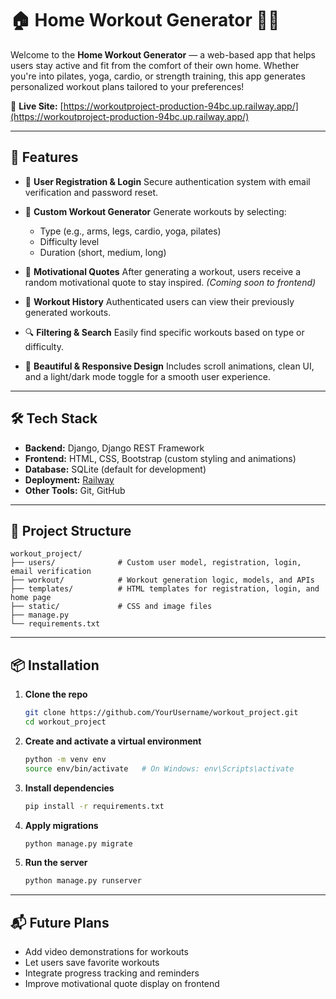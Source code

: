 

# 🏠 Home Workout Generator 🏋️‍♀️

Welcome to the **Home Workout Generator** — a web-based app that helps users stay active and fit from the comfort of their own home. Whether you're into pilates, yoga, cardio, or strength training, this app generates personalized workout plans tailored to your preferences!

🔗 **Live Site:** [https://workoutproject-production-94bc.up.railway.app/](https://workoutproject-production-94bc.up.railway.app/)

---

## 🚀 Features

* 🔐 **User Registration & Login**
  Secure authentication system with email verification and password reset.

* 🧠 **Custom Workout Generator**
  Generate workouts by selecting:

  * Type (e.g., arms, legs, cardio, yoga, pilates)
  * Difficulty level
  * Duration (short, medium, long)

* 💬 **Motivational Quotes**
  After generating a workout, users receive a random motivational quote to stay inspired. *(Coming soon to frontend)*

* 📜 **Workout History**
  Authenticated users can view their previously generated workouts.

* 🔍 **Filtering & Search**
  Easily find specific workouts based on type or difficulty.

* 🎨 **Beautiful & Responsive Design**
  Includes scroll animations, clean UI, and a light/dark mode toggle for a smooth user experience.

---

## 🛠️ Tech Stack

* **Backend:** Django, Django REST Framework
* **Frontend:** HTML, CSS, Bootstrap (custom styling and animations)
* **Database:** SQLite (default for development)
* **Deployment:** [Railway](https://railway.app/)
* **Other Tools:** Git, GitHub

---

## 📁 Project Structure

```
workout_project/
├── users/              # Custom user model, registration, login, email verification
├── workout/            # Workout generation logic, models, and APIs
├── templates/          # HTML templates for registration, login, and home page
├── static/             # CSS and image files
├── manage.py
└── requirements.txt
```

---

## 📦 Installation

1. **Clone the repo**

   ```bash
   git clone https://github.com/YourUsername/workout_project.git
   cd workout_project
   ```

2. **Create and activate a virtual environment**

   ```bash
   python -m venv env
   source env/bin/activate   # On Windows: env\Scripts\activate
   ```

3. **Install dependencies**

   ```bash
   pip install -r requirements.txt
   ```

4. **Apply migrations**

   ```bash
   python manage.py migrate
   ```

5. **Run the server**

   ```bash
   python manage.py runserver
   ```

---

## 📬 Future Plans

* Add video demonstrations for workouts
* Let users save favorite workouts
* Integrate progress tracking and reminders
* Improve motivational quote display on frontend


